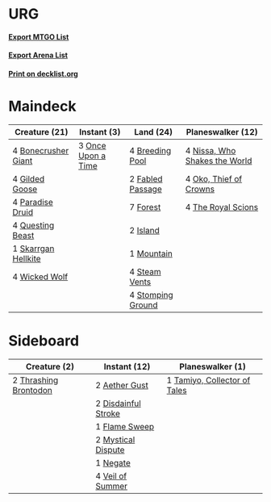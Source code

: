 # URG

#### [Export MTGO List](../collection/URG/URG.txt)
#### [Export Arena List](../collection/URG/URG_arena.txt)
#### [Print on decklist.org](http://decklist.org/?deckmain=4%09Bonecrusher%20Giant%0A4%09Breeding%20Pool%0A2%09Fabled%20Passage%0A7%09Forest%0A4%09Gilded%20Goose%0A2%09Island%0A1%09Mountain%0A4%09Nissa,%20Who%20Shakes%20the%20World%0A4%09Oko,%20Thief%20of%20Crowns%0A3%09Once%20Upon%20a%20Time%0A4%09Paradise%20Druid%0A4%09Questing%20Beast%0A1%09Skarrgan%20Hellkite%0A4%09Steam%20Vents%0A4%09Stomping%20Ground%0A4%09The%20Royal%20Scions%0A4%09Wicked%20Wolf&deckside=2%09Aether%20Gust%0A2%09Disdainful%20Stroke%0A1%09Flame%20Sweep%0A2%09Mystical%20Dispute%0A1%09Negate%0A1%09Tamiyo,%20Collector%20of%20Tales%0A2%09Thrashing%20Brontodon%0A4%09Veil%20of%20Summer)
# Maindeck

|                                        Creature (21)                                         |                                         Instant (3)                                         |                                         Land (24)                                          |                                           Planeswalker (12)                                            |
|----------------------------------------------------------------------------------------------|---------------------------------------------------------------------------------------------|--------------------------------------------------------------------------------------------|--------------------------------------------------------------------------------------------------------|
|4 [Bonecrusher Giant](http://gatherer.wizards.com/Pages/Card/Details.aspx?multiverseid=473077)|3 [Once Upon a Time](http://gatherer.wizards.com/Pages/Card/Details.aspx?multiverseid=473131)|4 [Breeding Pool](http://gatherer.wizards.com/Pages/Card/Details.aspx?multiverseid=97088)   |4 [Nissa, Who Shakes the World](http://gatherer.wizards.com/Pages/Card/Details.aspx?multiverseid=461096)|
|4 [Gilded Goose](http://gatherer.wizards.com/Pages/Card/Details.aspx?multiverseid=473122)     |                                                                                             |2 [Fabled Passage](http://gatherer.wizards.com/Pages/Card/Details.aspx?multiverseid=473206) |4 [Oko, Thief of Crowns](http://gatherer.wizards.com/Pages/Card/Details.aspx?multiverseid=473159)       |
|4 [Paradise Druid](http://gatherer.wizards.com/Pages/Card/Details.aspx?multiverseid=461098)   |                                                                                             |7 [Forest](http://gatherer.wizards.com/Pages/Card/Details.aspx?multiverseid=439860)         |4 [The Royal Scions](http://gatherer.wizards.com/Pages/Card/Details.aspx?multiverseid=473161)           |
|4 [Questing Beast](http://gatherer.wizards.com/Pages/Card/Details.aspx?multiverseid=473133)   |                                                                                             |2 [Island](http://gatherer.wizards.com/Pages/Card/Details.aspx?multiverseid=439857)         |                                                                                                        |
|1 [Skarrgan Hellkite](http://gatherer.wizards.com/Pages/Card/Details.aspx?multiverseid=457258)|                                                                                             |1 [Mountain](http://gatherer.wizards.com/Pages/Card/Details.aspx?multiverseid=439859)       |                                                                                                        |
|4 [Wicked Wolf](http://gatherer.wizards.com/Pages/Card/Details.aspx?multiverseid=473143)      |                                                                                             |4 [Steam Vents](http://gatherer.wizards.com/Pages/Card/Details.aspx?multiverseid=405109)    |                                                                                                        |
|                                                                                              |                                                                                             |4 [Stomping Ground](http://gatherer.wizards.com/Pages/Card/Details.aspx?multiverseid=405110)|                                                                                                        |


# Sideboard

|                                          Creature (2)                                          |                                         Instant (12)                                         |                                           Planeswalker (1)                                            |
|------------------------------------------------------------------------------------------------|----------------------------------------------------------------------------------------------|-------------------------------------------------------------------------------------------------------|
|2 [Thrashing Brontodon](http://gatherer.wizards.com/Pages/Card/Details.aspx?multiverseid=456570)|2 [Aether Gust](http://gatherer.wizards.com/Pages/Card/Details.aspx?multiverseid=466796)      |1 [Tamiyo, Collector of Tales](http://gatherer.wizards.com/Pages/Card/Details.aspx?multiverseid=461147)|
|                                                                                                |2 [Disdainful Stroke](http://gatherer.wizards.com/Pages/Card/Details.aspx?multiverseid=420705)|                                                                                                       |
|                                                                                                |1 [Flame Sweep](http://gatherer.wizards.com/Pages/Card/Details.aspx?multiverseid=466893)      |                                                                                                       |
|                                                                                                |2 [Mystical Dispute](http://gatherer.wizards.com/Pages/Card/Details.aspx?multiverseid=473020) |                                                                                                       |
|                                                                                                |1 [Negate](http://gatherer.wizards.com/Pages/Card/Details.aspx?multiverseid=423707)           |                                                                                                       |
|                                                                                                |4 [Veil of Summer](http://gatherer.wizards.com/Pages/Card/Details.aspx?multiverseid=466952)   |                                                                                                       |

